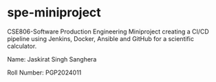 # spe-miniproject
CSE806-Software Production Engineering Miniproject creating a CI/CD pipeline using Jenkins, Docker, Ansible and GitHub for a scientific calculator.

Name: Jaskirat Singh Sanghera

Roll Number: PGP2024011
